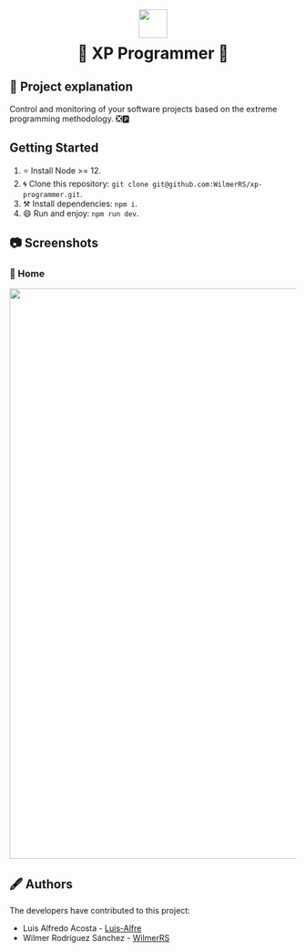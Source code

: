 <div align="center">
    <img width="50" height="" src='https://i.ibb.co/qNsJxNY/brabd.png' title='' />
</div>

<h1 style="margin-top:10px;" align="center"> 🚀
  <strong> XP Programmer </strong> 🔭
</h1>

## 🐧 Project explanation

Control and monitoring of your software projects based on the extreme programming methodology. ❎🅿️

## Getting Started

1. ⭐️ Install Node >= 12.
2. 🌀 Clone this repository: `git clone git@github.com:WilmerRS/xp-programmer.git`. 
3. ⚒️ Install dependencies: `npm i`.
4. 😄 Run and enjoy: `npm run dev`.

## 📷 Screenshots
### 🦀 Home
<div align="center">
  <img src="https://i.ibb.co/R2FwN3R/Home-bg.png" width="1000"/>
</div>

## 🖋️ Authors

The developers have contributed to this project:

* Luis Alfredo Acosta - <a href="https://github.com/Luis-Alfre"> Luis-Alfre </a> 
* Wilmer Rodríguez Sánchez - <a href="https://github.com/WilmerRS"> WilmerRS </a>
